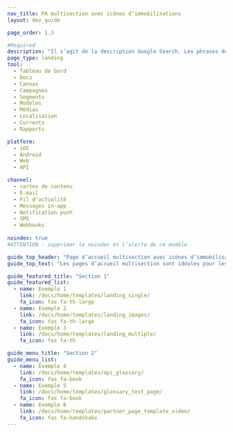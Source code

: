 ```yaml
---
nav_title: PA multisection avec icônes d’immobilisations
layout: dev_guide

page_order: 1.3

#Required
description: "Il s’agit de la description Google Search. Les phrases de plus de 160 caractères seront tronquées… soyez concis !"
page_type: landing
tool:
  - Tableau de bord
  - Docs
  - Canvas
  - Campagnes
  - Segments
  - Modèles
  - Médias
  - Localisation
  - Currents
  - Rapports

platform:
  - iOS
  - Android
  - Web
  - API

channel:
  - cartes de contenu
  - E-mail
  - Fil d’actualité
  - Messages in-app
  - Notification push
  - SMS
  - Webhooks
  
noindex: true
#ATTENTION : supprimer le noindex et l’alerte de ce modèle

guide_top_header: "Page d’accueil multisection avec icônes d’immobilisations"
guide_top_text: "Les pages d’accueil multisection sont idéales pour les grandes sections dont les pages sont divisées, généralement par thématique. Ce modèle-là utilise le paramètre de mise en page YAML « dev_guide » ('layout: dev_guide'), qui vous empêche d’ajouter des informations supplémentaires au bas de la page, mais qui permet toutefois d’avoir plusieurs sections de boutons."

guide_featured_title: "Section 1"
guide_featured_list:
  - name: Exemple 1
    link: /docs/home/templates/landing_single/
    fa_icon: fas fa-th-large
  - name: Exemple 2
    link: /docs/home/templates/landing_images/
    fa_icon: fas fa-th-large
  - name: Exemple 3
    link: /docs/home/templates/landing_multiple/
    fa_icon: fas fa-th

guide_menu_title: "Section 2"
guide_menu_list:
  - name: Exemple 4
    link: /docs/home/templates/api_glossary/
    fa_icon: fas fa-book
  - name: Exemple 5
    link: /docs/home/templates/glossary_test_page/
    fa_icon: fas fa-book
  - name: Exemple 6
    link: /docs/home/templates/partner_page_template_video/
    fa_icon: fas fa-handshake
---
```

